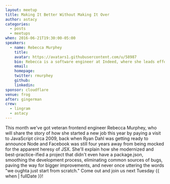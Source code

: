 ```yaml
---
layout: meetup
title: Making It Better Without Making It Over
author: astacy
categories:
  - posts
  - meetups
when: 2016-06-21T19:30:00-05:00
speakers:
  - name: Rebecca Murphey
    title:
    avatar: https://avatars1.githubusercontent.com/u/58987
    bio: Rebecca is a software engineer at Indeed, where she leads efforts to evangelize, standardize, and implement front-end best practices across the applications that power the world’s number one job search site. or something.
    email:
    homepage:
    twitter: rmurphey
    github:
    linkedin:
sponsor: cloudflare
venue: frog
after: gingerman
crew:
  - lingram
  - astacy
---
```


This month we've got veteran frontend engineer Rebecca Murphey, who will share the story of how she started a new job this year by paying a visit to JavaScript circa 2009, back when Ryan Dahl was getting ready to announce Node and Facebook was still four years away from being mocked for the apparent heresy of JSX. She'll explain how she modernized and best-practice-ified a project that didn't even have a package.json, smoothing the development process, eliminating common sources of bugs, paving the way for bigger improvements, and never once uttering the words "we oughta just start from scratch." Come out and join us next Tuesday {{ when | fullDate }}!
